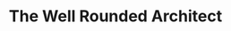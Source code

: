 ---
layout: post
title: "The Well Rounded Architect"
permalink: /enlaces/
counter: 10
sitemap: false
draft: true
---